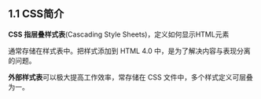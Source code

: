 ## 1.1  CSS简介

**CSS 指层叠样式表**\(Cascading Style Sheets\)，定义如何显示HTML元素

通常存储在样式表中。把样式添加到 HTML 4.0 中，是为了解决内容与表现分离的问题。

**外部样式表**可以极大提高工作效率，常存储在 CSS 文件中，多个样式定义可层叠为一。



